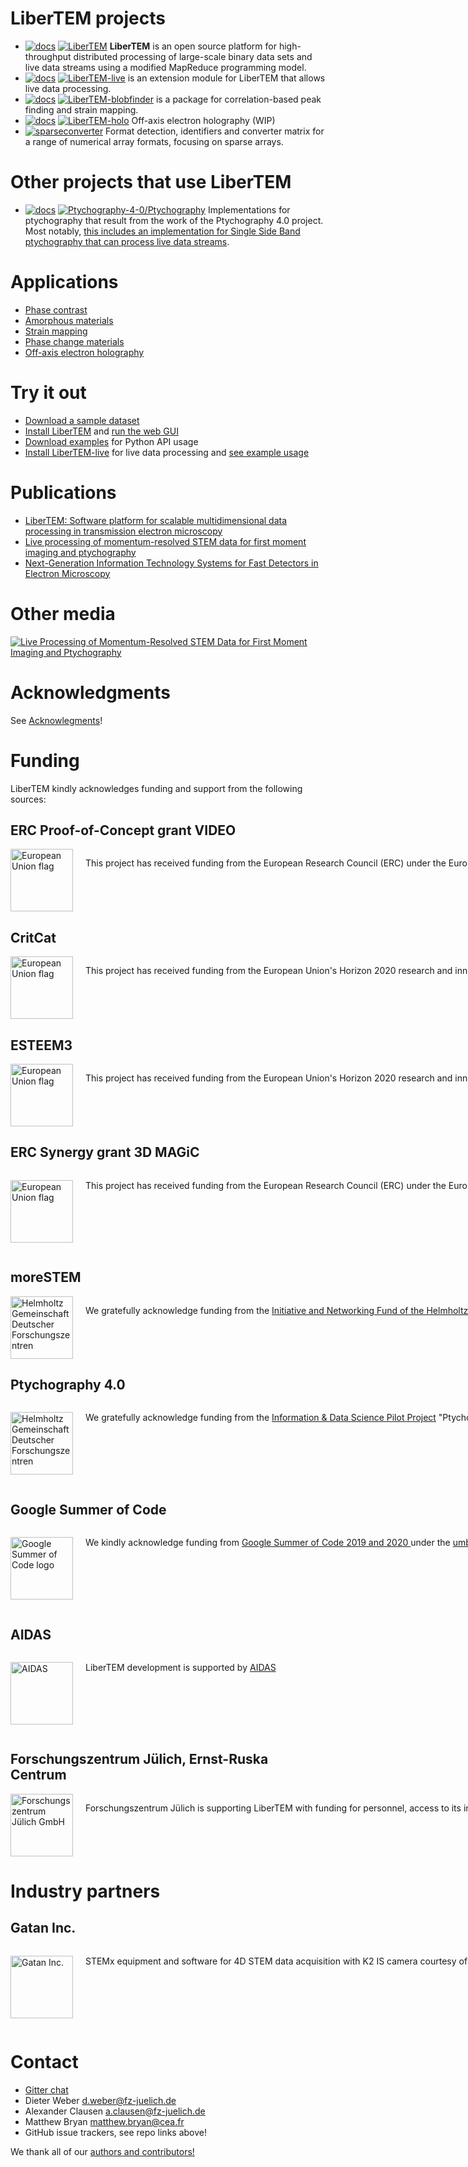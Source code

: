 # LiberTEM projects

- [![docs](https://img.shields.io/badge/%F0%9F%95%AE-docs-green)](https://libertem.github.io/LiberTEM/) [![LiberTEM](https://img.shields.io/github/stars/LiberTEM/LiberTEM?label=LiberTEM&style=social)](https://github.com/liberTEM/LiberTEM/) **LiberTEM** is an open source platform for high-throughput distributed processing of large-scale binary data sets and live data streams using a modified MapReduce programming model.
- [![docs](https://img.shields.io/badge/%F0%9F%95%AE-docs-green)](https://libertem.github.io/LiberTEM-live/) [![LiberTEM-live](https://img.shields.io/github/stars/LiberTEM/LiberTEM-live?label=LiberTEM-live&style=social)](https://github.com/LiberTEM/LiberTEM-live/) is an extension module for LiberTEM that allows live data processing.
- [![docs](https://img.shields.io/badge/%F0%9F%95%AE-docs-green)](https://libertem.github.io/LiberTEM-blobfinder/) [![LiberTEM-blobfinder](https://img.shields.io/github/stars/LiberTEM/LiberTEM-blobfinder?label=LiberTEM-blobfinder&style=social)](https://github.com/LiberTEM/LiberTEM-blobfinder) is a package for correlation-based peak finding and strain mapping.
- [![docs](https://img.shields.io/badge/%F0%9F%95%AE-docs-green)](https://libertem.github.io/LiberTEM/app/holography.html) [![LiberTEM-holo](https://img.shields.io/github/stars/LiberTEM/LiberTEM-holo?label=LiberTEM-holo&style=social)](https://github.com/LiberTEM/LiberTEM-holo/) Off-axis electron holography (WIP)
- [![sparseconverter](https://img.shields.io/github/stars/LiberTEM/sparseconverter?label=sparseconverter&style=social)](https://github.com/LiberTEM/sparseconverter) Format detection, identifiers and converter matrix for a range of numerical array formats, focusing on sparse arrays.

# Other projects that use LiberTEM
- [![docs](https://img.shields.io/badge/%F0%9F%95%AE-docs-green)](https://ptychography-4-0.github.io/ptychography/) [![Ptychography-4-0/Ptychography](https://img.shields.io/github/stars/Ptychography-4-0/ptychography?label=Ptychography-4-0/Ptychography&style=social)](https://github.com/Ptychography-4-0/ptychography/) Implementations for ptychography that result from the work of the Ptychography 4.0 project. Most notably, [this includes an implementation for Single Side Band ptychography that can process live data streams](https://ptychography-4-0.github.io/ptychography/algorithms.html#single-side-band).

# Applications

- [Phase contrast](https://libertem.github.io/LiberTEM/app/phasecontrast.html)
- [Amorphous materials](https://libertem.github.io/LiberTEM/app/amorphous.html)
- [Strain mapping](https://libertem.github.io/LiberTEM-blobfinder/examples.html)
- [Phase change materials](https://libertem.github.io/LiberTEM/app/phasechange.html)
- [Off-axis electron holography](https://libertem.github.io/LiberTEM/app/holography.html)

# Try it out
- [Download a sample dataset](https://libertem.github.io/LiberTEM/sample_datasets.html)
- [Install LiberTEM](https://libertem.github.io/LiberTEM/install.html) and [run the web GUI](https://libertem.github.io/LiberTEM/usage.html)
- [Download examples](https://github.com/LiberTEM/LiberTEM/tree/master/examples) for Python API usage
- [Install LiberTEM-live](https://libertem.github.io/LiberTEM-live/#installation) for live data processing and [see example usage](https://libertem.github.io/LiberTEM-live/merlin.html)


# Publications
- [LiberTEM: Software platform for scalable multidimensional data processing in transmission electron microscopy](https://joss.theoj.org/papers/10.21105/joss.02006)
- [Live processing of momentum-resolved STEM data for first moment imaging and ptychography](https://arxiv.org/abs/2106.13457)
- [Next-Generation Information Technology Systems for Fast Detectors in Electron Microscopy](https://arxiv.org/abs/2003.11332)

# Other media

[![Live Processing of Momentum-Resolved STEM Data for First Moment Imaging and Ptychography](https://user-images.githubusercontent.com/25689052/130770116-73a3eb34-a03f-4542-b8fa-8cacae61df51.png)](http://www.youtube.com/watch?v=6s_ewwgOhoI "Live Processing of Momentum-Resolved STEM Data for First Moment Imaging and Ptychography")

# Acknowledgments

See [Acknowlegments](/acknowledgments.html)!

# Funding

<style>
    .libertem-ack-item { display: flex; }
    .libertem-ack-item img { display: block; }
    .libertem-ack-item > a, .libertem-ack-item > p { flex-shrink: 0; display: block; padding-right: 20px; }
</style>

LiberTEM kindly acknowledges funding and support from the following sources:

## ERC Proof-of-Concept grant VIDEO

<div class="libertem-ack-item">

<a href="https://cordis.europa.eu/project/id/780487">
    <img alt="European Union flag" width="100" src="/images/EU.jpg">
</a>

<p>
This project has received funding from the European Research Council (ERC) under
the European Union’s Horizon 2020 research and innovation programme <a href="https://cordis.europa.eu/project/id/780487">grant agreement No 780487</a>.
</p>
</div>

## CritCat

<div class="libertem-ack-item">

<a href="http://www.critcat.eu/">
    <img alt="European Union flag" width="100" src="/images/EU.jpg">
</a>

<p>
This project has received funding from the European Union's Horizon 2020
research and innovation programme under <a href="http://www.critcat.eu/">grant agreement No 686053</a>.
</p>
</div>

## ESTEEM3

<div class="libertem-ack-item">

<a href="https://www.esteem3.eu/">
    <img alt="European Union flag" width="100" src="/images/EU.jpg">
</a>

<p>
This project has received funding from the European Union's Horizon 2020
research and innovation programme under <a href="https://www.esteem3.eu/">grant agreement No 823717</a>.
</p>
</div>

## ERC Synergy grant 3D MAGiC

<div class="libertem-ack-item">

<p>
<img alt="European Union flag" width="100" src="/images/EU.jpg">
</p>

<p>
This project has received funding from the European Research Council (ERC) under
the European Union’s Horizon 2020 research and innovation programme (grant
agreement No 856538).
</p>
</div>

## moreSTEM

<div class="libertem-ack-item">

<a href="https://www.helmholtz.de/en/about-us/structure-and-governance/initiating-and-networking/">
    <img alt="Helmholtz Gemeinschaft Deutscher Forschungszentren" width="100" src="/images/Helmholtz.png">
</a>

<p>
We gratefully acknowledge funding from the <a href="https://www.helmholtz.de/en/about-us/structure-and-governance/initiating-and-networking/">Initiative and Networking Fund of
the Helmholtz Association</a> within the <a href="https://morestem.fz-juelich.de/">Helmholtz Young Investigator Group moreSTEM</a> under Contract No. VH-NG-1317 at
Forschungszentrum Jülich in Germany.
</p>
</div>

## Ptychography 4.0

<div class="libertem-ack-item">

<p>
<img alt="Helmholtz Gemeinschaft Deutscher Forschungszentren" width="100" src="/images/Helmholtz-lower.png">
</p>

<p>
We gratefully acknowledge funding from the <a href="https://www.helmholtz.de/forschung/challenges/information-data-science/information-data-science-pilot-projekte/pilotprojekte-2/">Information & Data Science Pilot
Project</a> "Ptychography 4.0" of the Helmholtz Association.
</p>
</div>

## Google Summer of Code

<div class="libertem-ack-item">

<p>
<img alt="Google Summer of Code logo" width="100" src="/images/GSoC-icon-192.png">
</p>

<p>
We kindly acknowledge funding from <a href="https://summerofcode.withgoogle.com/">Google Summer of Code 2019 and 2020
</a> under the <a href="https://python-gsoc.org/">umbrella of the Python
software foundation</a>.
</p>
</div>

## AIDAS

<div class="libertem-ack-item">

<p>
<img alt="AIDAS" width="100" src="/images/AIDAS-logo.png">
</p>

<p>
LiberTEM development is supported by <a href="https://www.fz-juelich.de/SharedDocs/Meldungen/PORTAL/EN/2021/2021-06-24-AIDAS_en.html">AIDAS</a>
</p>
</div>

## Forschungszentrum Jülich, Ernst-Ruska Centrum

<div class="libertem-ack-item">

<a href="https://www.fz-juelich.de/er-c/EN/Home/home_node.html">
<img alt="Forschungszentrum Jülich GmbH" width="100" src="/images/FZJ.jpg">
</a>

<p>
Forschungszentrum Jülich is supporting LiberTEM with funding for personnel,
access to its infrastructure and administrative support.
</p>
</div>

# Industry partners

## Gatan Inc.

<div class="libertem-ack-item">

<p>
<img alt="Gatan Inc." width="100" src="/images/Gatan-logo-vertical.png">
</p>

<p>
STEMx equipment and software for 4D STEM data acquisition with K2 IS camera
courtesy of <a href="https://www.gatan.com/">Gatan Inc</a>.
</p>
</div>

# Contact
- [Gitter chat](https://gitter.im/LiberTEM/Lobby)
- Dieter Weber <d.weber@fz-juelich.de>
- Alexander Clausen <a.clausen@fz-juelich.de>
- Matthew Bryan <matthew.bryan@cea.fr>
- GitHub issue trackers, see repo links above!

We thank all of our [authors and contributors!](https://libertem.github.io/acknowledgements.html)
